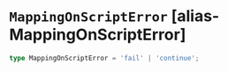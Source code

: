 # `MappingOnScriptError` [alias-MappingOnScriptError]
```typescript
type MappingOnScriptError = 'fail' | 'continue';
```
